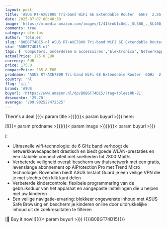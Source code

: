 ```yaml
---
layout: post
title: 'ASUS RT-AXE7800 Tri-band WiFi 6E Extendable Router  6GHz  2.5G Port  levenslange gratis netwerkbeveiliging  Instant Guard  4G 5G Router vervanger  AiMesh ondersteuning  Smart Home  Zwart'
date: 2025-07-07 00:40:50
image: 'https://m.media-amazon.com/images/I/413roUIcUeL._SL500_._SL400_.jpg'
comments: true
category: ofertas
author: 'tole.es'
slug: 'B0BGT74D15-nl ASUS RT-AXE7800 Tri-band WiFi 6E Extendable Router 6GHz...'
sku: 'B0BGT74D15-nl'
tags: [ 'Computers, onderdelen & accessoires','Elektronica','Netwerkapparaten','Routers','asus','🇳🇱', ]
actualPrice: 175.0 EUR
currency: EUR
price: 175.0
comparePrice: 235.8 EUR
prodname: 'ASUS RT-AXE7800 Tri-band WiFi 6E Extendable Router  6GHz  2.5G Port  levenslange gratis netwerkbeveiliging  Instant Guard  4G 5G Router vervanger  AiMesh ondersteuning  Smart Home  Zwart'
country: 'nl'
flag: '🇳🇱'
brand: 'ASUS'
buyurl: 'https://www.amazon.nl/dp/B0BGT74D15/?tag=tolees0b-21'
descuento: '25.78'
average: '209.902527472525'
---
```


There's a deal [{{< param title >}}]({{< param buyurl >}})  here:

[![{{< param prodname >}}]({{< param image >}})]({{< param buyurl >}})

ℹ️:

- Ultrasnelle wifi-technologie: de 6 GHz band verhoogt de netwerkkavecapaciteit drastisch en biedt goede WLAN-prestaties en een stabiele connectiviteit met snelheden tot 7800 Mbit/s
- Verbeterde veiligheid overal: bescherm uw thuisnetwerk met een gratis, levenslange abonnement op AiProtection Pro met Trend Micro technologie. Bovendien biedt ASUS Instant Guard je een veilige VPN die je met slechts één klik kunt delen
- Verbeterde kindercontrole: flexibele programmering van de gebruiksduur van het apparaat en aangepaste instellingen die u helpen met uw kinderen
- Een veilige navigatie-ervaring: blokkeer ongewenste inhoud met ASUS Safe Browsing en bescherm je kinderen online door uitdrukkelijke inhoud uit de zoekresultaten te filteren

[🛒 Buy it now!!]({{< param buyurl >}})
{{<world>}}B0BGT74D15{{</world>}}
